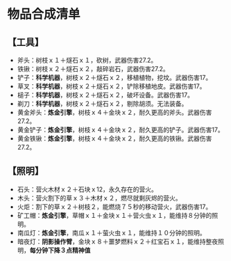 # 物品合成清单

## 【工具】
- 斧头：树枝ｘ１＋燧石ｘ１，砍树，武器伤害27.2。
- 铁锹：树枝ｘ２＋燧石ｘ２，敲碎岩石，武器伤害27.2。
- 铲子：**科学机器**，树枝ｘ２＋燧石ｘ２，移植植物，挖坟。武器伤害17。
- 草叉：**科学机器**，树枝ｘ２＋燧石ｘ２，铲除移植地皮。武器伤害17。
- 槌子：**科学机器**，树枝ｘ２＋燧石ｘ２，破坏设备。武器伤害17。
- 剃刀：**科学机器**，树枝ｘ２＋燧石ｘ２，剔除胡须。无法装备。
- 黄金斧头：**炼金引擎**，树枝ｘ４＋金块ｘ２，耐久更高的斧头。武器伤害27.2。
- 黄金铲子：**炼金引擎**，树枝ｘ４＋金块ｘ２，耐久更高的铲子。武器伤害17。
- 黄金铁锹：**炼金引擎**，树枝ｘ４＋金块ｘ２，耐久更高的铁锹。武器伤害27.2。

## 【照明】
- 石头：营火木材ｘ２＋石块ｘ12，永久存在的营火。
- 木头：营火割下的草ｘ３＋木材ｘ２，燃尽就剩灰烬的营火。
- 火炬：割下的草ｘ２＋树枝２，能燃烧７５秒的移动营火，武器伤害17。
- 矿工帽：**炼金引擎**，草帽ｘ１＋金块ｘ１＋营火虫ｘ１，能维持８分钟的照明。
- 南瓜灯：**炼金引擎**，南瓜ｘ１＋萤火虫ｘ１，能维持１０分钟的照明。
- 暗夜灯：**阴影操作臂**，金块ｘ８＋噩梦燃料ｘ２＋红宝石ｘ１，能维持整夜照明，**每分钟下降３点精神值**